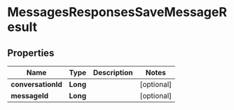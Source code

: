 
# MessagesResponsesSaveMessageResult

## Properties
Name | Type | Description | Notes
------------ | ------------- | ------------- | -------------
**conversationId** | **Long** |  |  [optional]
**messageId** | **Long** |  |  [optional]



